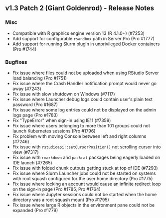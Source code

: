 ## v1.3 Patch 2 (Giant Goldenrod) - Release Notes

### Misc

- Compatible with R graphics engine version 13 (R 4.1.0+) (#7253)
- Add support for configurable `rsandbox` path in Server Pro (Pro #1777)
- Add support for running Slurm plugin in unprivileged Docker containers (Pro #1744)

### Bugfixes

- Fix issue where files could not be uploaded when using RStudio Server load balancing (Pro #1751)
- Fix issue where the Crash Handler notification prompt would never go away (#7243)
- Fix issue with slow shutdown on Windows (#7117)
- Fix issue where Launcher debug logs could contain user's plain text password (Pro #1687)
- Fix issue where some log entries could not be displayed on the admin logs page (Pro #1783)
- Fix "TypeError" when sign-in using IE11 (#7359)
- Fix issue where users belonging to more than 101 groups could not launch Kubernetes sessions (Pro #1796)
- Fix problem with moving Console between left and right columns (#7246)
- Fix issue with `rstudioapi::setCursorPosition()` not scrolling cursor into view (#7317)
- Fix issue with `rmarkdown` and `packrat` packages being eagerly loaded on IDE launch (#7265)
- Fix issue with folded chunk outputs getting stuck at top of IDE (#7293)
- Fix issue where Slurm Launcher jobs could not be started on systems with root squash configured for the user home directory (Pro #1775)
- Fix issue where locking an account would cause an infinite redirect loop on the sign-in page (Pro #1785, Pro #1764)
- Fix issue where Jupyter sessions could not be started when the home directory was a root squash mount (Pro #1795)
- Fix issue where large R objects in the environment pane could not be expanded (Pro #1779)
